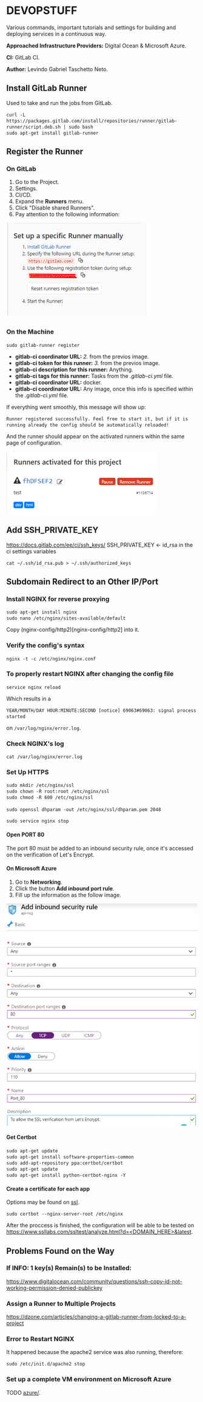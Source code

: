 # DEVOPSTUFF

Various commands, important tutorials and settings for building and deploying services in a continuous way.

**Approached Infrastructure Providers:** Digital Ocean & Microsoft Azure.

**CI:** GitLab CI.

**Author:** Levindo Gabriel Taschetto Neto.

## Install GitLab Runner
Used to take and run the jobs from GitLab.
```shell
curl -L https://packages.gitlab.com/install/repositories/runner/gitlab-runner/script.deb.sh | sudo bash
sudo apt-get install gitlab-runner
```

## Register the Runner
### On GitLab
1. Go to the Project.
2. Settings.
3. CI/CD.
4. Expand the **Runners** menu.
5. Click "Disable shared Runners".
6. Pay attention to the following information:

![1](resources/runners-setup.png)

### On the Machine
```shell
sudo gitlab-runner register
```
* **gitlab-ci coordinator URL:** *2.* from the previos image.
* **gitlab-ci token for this runner:** *3.* from the previos image.
* **gitlab-ci description for this runner:** Anything.
* **gitlab-ci tags for this runner:** Tasks from the *.gitlab-ci.yml* file.
* **gitlab-ci coordinator URL:** docker.
* **gitlab-ci coordinator URL:** Any image, once this info is specified within the *.gitlab-ci.yml* file.

If everything went smoothly, this message will show up:
```shell
Runner registered successfully. Feel free to start it, but if it is running already the config should be automatically reloaded!
```

And the runner should appear on the activated runners within the same page of configuration.

![2](resources/runners-setup2.png)

## Add SSH_PRIVATE_KEY
https://docs.gitlab.com/ee/ci/ssh_keys/
SSH_PRIVATE_KEY <- id_rsa in the ci settings variables
```shell
cat ~/.ssh/id_rsa.pub > ~/.ssh/authorized_keys
```

## Subdomain Redirect to an Other IP/Port
### Install NGINX for reverse proxying

```shell
sudo apt-get install nginx
sudo nano /etc/nginx/sites-available/default
```

Copy (nginx-config/http2)[nginx-config/http2] into it.

### Verify the config's syntax
```shell
nginx -t -c /etc/nginx/nginx.conf
```

### To properly restart NGINX after changing the config file
```shell
service nginx reload
```

Which results in a
```log
YEAR/MONTH/DAY HOUR:MINUTE:SECOND [notice] 69063#69063: signal process started
```
on `/var/log/nginx/error.log`.

### Check NGINX's log
```shell
cat /var/log/nginx/error.log
```

### Set Up HTTPS

```shell
sudo mkdir /etc/nginx/ssl
sudo chown -R root:root /etc/nginx/ssl
sudo chmod -R 600 /etc/nginx/ssl

sudo openssl dhparam -out /etc/nginx/ssl/dhparam.pem 2048
```

```
sudo service nginx stop
```

#### Open PORT 80

The port 80 must be added to an inbound security rule, once it's accessed on the verification of Let's Encrypt.

#### On Microsoft Azure
1.  Go to **Networking**.
2.  Click the button **Add inbound port rule**.
3.  Fill up the information as the follow image.

![inbound_sec_rule](resources/inbound_sec_rule.png)

#### Get Certbot
```
sudo apt-get update
sudo apt-get install software-properties-common
sudo add-apt-repository ppa:certbot/certbot
sudo apt-get update
sudo apt-get install python-certbot-nginx -Y
```

#### Create a certificate for each app

Options may be found on [ssl](ssl).
```
sudo certbot --nginx-server-root /etc/nginx
```

After the proccess is finished, the configuration will be able to be tested on [https://www.ssllabs.com/ssltest/analyze.html?d=<DOMAIN_HERE>&latest](https://www.ssllabs.com/ssltest/analyze.html?d=<DOMAIN_HERE>&latest).

## Problems Found on the Way


### If INFO: 1 key(s) Remain(s) to be Installed:
https://www.digitalocean.com/community/questions/ssh-copy-id-not-working-permission-denied-publickey

### Assign a Runner to Multiple Projects
https://dzone.com/articles/changing-a-gitlab-runner-from-locked-to-a-project

### Error to Restart NGINX

It happened because the apache2 service was also running, therefore:

```
sudo /etc/init.d/apache2 stop
```

### Set up a complete VM environment on Microsoft Azure

TODO
[azure/](azure/).
